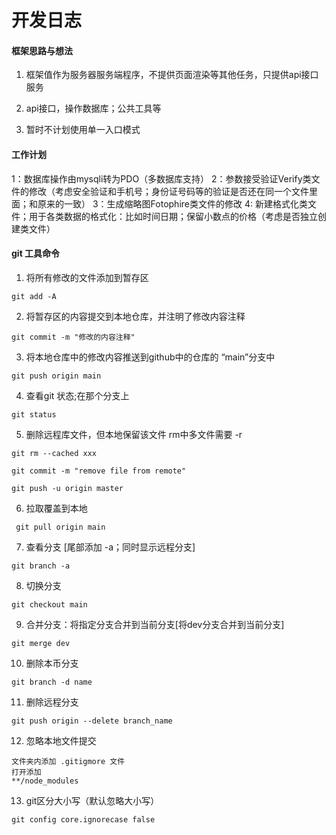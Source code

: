# 开发日志 #

#### 框架思路与想法 ####

1. 框架值作为服务器服务端程序，不提供页面渲染等其他任务，只提供api接口服务

2. api接口，操作数据库；公共工具等

3. 暂时不计划使用单一入口模式

#### 工作计划 ####
1：数据库操作由mysqli转为PDO（多数据库支持）
2：参数接受验证Verify类文件的修改（考虑安全验证和手机号；身份证号码等的验证是否还在同一个文件里面；和原来的一致）
3：生成缩略图Fotophire类文件的修改
4: 新建格式化类文件；用于各类数据的格式化：比如时间日期；保留小数点的价格（考虑是否独立创建类文件）

#### git 工具命令 ####

1. 将所有修改的文件添加到暂存区

````
git add -A
````

2. 将暂存区的内容提交到本地仓库，并注明了修改内容注释

````
git commit -m "修改的内容注释"
````

3. 将本地仓库中的修改内容推送到github中的仓库的 “main”分支中

````
git push origin main
````

4. 查看git 状态;在那个分支上

````
git status
````
5. 删除远程库文件，但本地保留该文件    rm中多文件需要 -r

````
git rm --cached xxx
````
````
git commit -m "remove file from remote"
````
````
git push -u origin master
````

6. 拉取覆盖到本地

````
 git pull origin main
````

7. 查看分支 [尾部添加 -a；同时显示远程分支]
```
git branch -a
```
8. 切换分支
```
git checkout main
```
9. 合并分支：将指定分支合并到当前分支[将dev分支合并到当前分支]
```
git merge dev
```
10. 删除本币分支
```
git branch -d name
```
11. 删除远程分支
```
git push origin --delete branch_name
```
12. 忽略本地文件提交
```
文件夹内添加 .gitigmore 文件
打开添加
**/node_modules
```
13. git区分大小写（默认忽略大小写）
```
git config core.ignorecase false
```
